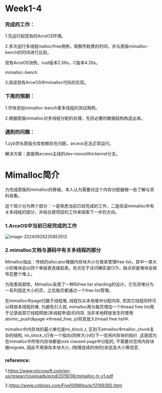 # Week1-4

### 完成的工作：

1.先运行起现有的ArceOS环境。

2.多次运行多线程malloc/free用例，观察所耗费的时间，并与原版mimalloc-bench的时间进行比较。

现有ArceOS测例，rust版本2.56s，C版本4.26s。

mimalloc-bench

3.阅读现有ArceOS中mimalloc代码的实现。

### 下周的预期：

1.尽快添加mimalloc-bench里多线程的测试用例。

2.根据原版mimalloc对多线程分配的处理，先将必要的数据结构构造出来。

### 遇到的问题：

1.zyb学长原版仓库依赖存在问题，arceos无法正常运行。

解决方案：直接用arceos主线的dev-monolithickernel分支。

# Mimalloc简介

为完成原版的mimalloc的移植，本人认为需要对这个内存分配器做一些了解与资料收集。

这个简介分为两个部分：一是熟悉当前已经完成的工作，二是阅读mimalloc中有关多线程的部分，并结合原项目的工作来探索下一步的方向。

### 1.ArceOS中当前已经完成的工作

![image-20240928235853512](C:\Users\pc\AppData\Roaming\Typora\typora-user-images\image-20240928235853512.png)

### 2.mimalloc文档与源码中有关多线程的部分

Mimalloc指出：传统的allocator根据内存块大小分类来管理free list，其中一类大小的堆块会以同个单链表连接起来。优点在于访问确实是O(1)，缺点却是堆块会排布在整个堆上。

为改善局部性，Mimalloc采用了一种叫free list sharding的设计。它先将堆分为一系列固定大小的页，之后每页都通过一个free list管理。

在mimalloc中page归属于线程堆, 线程仅从本地堆中分配内存, 但其它线程同样可以释放本线程的堆. 为避免引入锁, mimalloc再为每页增加一个thread free list用于记录由其它线程释放(本线程申请)的内存, 当非本地释放发生时使用atomic_push(&page->thread_free, p)将其放入thread free list中.

mimalloc中内存块的最小单位是mi_block_t, 区别于ptmalloc中malloc_chunk复杂的结构, mi_block_t只有一个指向(同样大小的)下一空闲内存块的指针.
这是因为在mimalloc中所有内存块都是size classed page中分配的, 不需要对空闲内存块做migrate, 因此不用保存本块大小, (物理连续的块的)状态及大小等信息.

### reference:

1.https://www.microsoft.com/en-us/research/uploads/prod/2019/06/mimalloc-tr-v1.pdf

2.https://www.cnblogs.com/Five100Miles/p/12169392.html



